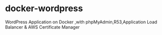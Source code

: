 # docker-wordpress
WordPress Application on Docker ,with phpMyAdmin,R53,Application Load Balancer &amp; AWS Certificate Manager
